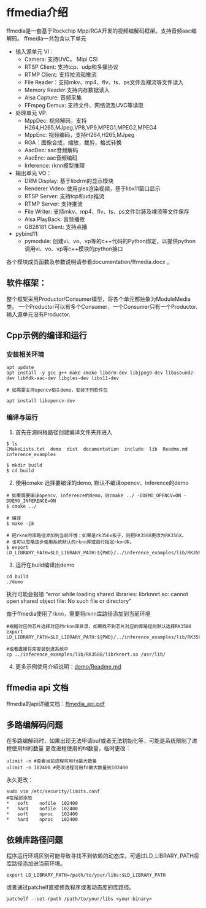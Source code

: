 # ffmedia介绍

ffmedia是一套基于Rockchip Mpp/RGA开发的视频编解码框架。支持音频aac编解码。
ffmedia一共包含以下单元

- 输入源单元 VI：
  - Camera:  支持UVC， Mipi CSI
  - RTSP Client: 支持tcp、udp和多播协议
  - RTMP Client: 支持拉流和推流
  - File Reader：支持mkv、mp4、flv、ts、ps文件及裸流等文件读入
  - Memory Reader:支持内存数据读入
  - Alsa Capture: 音频采集
  - FFmpeg Demux: 支持文件、网络流及UVC等读取
- 处理单元 VP:
  - MppDec: 视频解码，支持H264,H265,MJpeg,VP8,VP9,MPEG1,MPEG2,MPEG4
  - MppEnc: 视频编码，支持H264,H265,MJpeg
  - RGA：图像合成，缩放，裁剪，格式转换
  - AacDec: aac音频解码
  - AacEnc: aac音频编码
  - Inference: rknn模型推理
- 输出单元 VO：
  - DRM Display: 基于libdrm的显示模块
  - Renderer Video: 使用gles渲染视频，基于libx11窗口显示
  - RTSP Server: 支持tcp和udp推流
  - RTMP Server: 支持推流
  - File Writer: 支持mkv、mp4、flv、ts、ps文件封装及裸流等文件保存
  - Alsa PlayBack: 音频播放
  - GB28181 Client: 支持点播
- pybind11:
  - pymodule: 创建vi、vo、vp等的c++代码的Python绑定，以提供python调用vi、vo、vp等c++模块的python接口

各个模块成员函数及参数说明请参看documentation/ffmedia.docx 。

## 软件框架：

整个框架采用Productor/Consumer模型，将各个单元都抽象为ModuleMedia类。
一个Productor可以有多个Consumer，一个Consumer只有一个Productor. 输入源单元没有Productor.

## Cpp示例的编译和运行

### 安装相关环境

```
apt update
apt install -y gcc g++ make cmake libdrm-dev libjpeg9-dev libasound2-dev libfdk-aac-dev libgles-dev libx11-dev

# 如需要支持opencv相关demo，安装下列软件包

apt install libopencv-dev

```

### 编译与运行

1. 首先在源码根路径创建编译文件夹并进入

```
$ ls
CMakeLists.txt  demo  dist  documentation  include  lib  Readme.md  inference_examples

$ mkdir build
$ cd build
```

2. 使用cmake 选择要编译的demo, 默认不编译opencv、inference的demo

```
# 如果需要编译opencv、inference的demo，则cmake ../ -DDEMO_OPENCV=ON -DDEMO_INFERENCE=ON
$ cmake ../

# 编译
$ make -j8

# 把rknn的库路径添加到当前环境；如果是rk356x板子，则把RK3588更改为RK356X。
# 也可以忽略这步使用系统默认的rknn库或自行指定rknn库。
$ export LD_LIBRARY_PATH=$LD_LIBRARY_PATH:${PWD}/../inference_examples/lib/RK3588/

```

3. 运行在build编译出demo

```
cd build
./demo

```

执行可能会报错 “error while loading shared libraries: librknnrt.so: cannot open shared object file: No such file or directory”

由于ffmedia使用了rknn，需要将rknn库路径添加到当前环境

```
#根据对应的芯片选择对应的rknn库目录，如果找不到芯片对应的库路径则默认选择RK3588
export LD_LIBRARY_PATH=$LD_LIBRARY_PATH:${PWD}/../inference_examples/lib/RK3588/

#或者直接将库安装到进系统中
cp ../inference_examples/lib/RK3588/librknnrt.so /usr/lib/

```

4. 更多示例使用介绍说明：[demo/Readme.md](demo/Readme.md)

## ffmedia api 文档
ffmedia的api详细文档：[ffmedia_api.pdf](documentation/ffmedia_api.pdf)

## 多路编解码问题

在多路编解码时，如果出现无法申请buf或者无法初始化等，可能是系统限制了进程使用fd的数量
更改进程使用的fd数量，临时更改：

```
ulimit -n #查看当前进程可用fd最大数量
ulimit -n 102400 #更改进程可用fd最大数量到102400
```
永久更改：

```
sudo vim /etc/security/limits.conf
#在尾部添加
*	soft	nofile	102400
*	hard	nofile	102400
*	soft	nproc	102400
*	hard	nproc	102400

```

## 依赖库路径问题
程序运行环境区别可能导致寻找不到依赖的动态库，可通过LD_LIBRARY_PATH将库路径添加进当前环境。
```
export LD_LIBRARY_PATH=/path/to/your/libs:$LD_LIBRARY_PATH
```

或者通过patchelf直接修改程序或者动态库的库路径。
```
patchelf --set-rpath /path/to/your/libs <your-binary>
```
